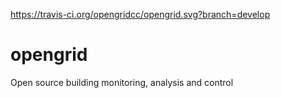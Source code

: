 https://travis-ci.org/opengridcc/opengrid.svg?branch=develop

opengrid
========

Open source building monitoring, analysis and control
